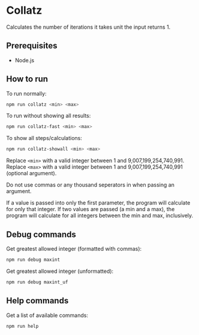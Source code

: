 # Collatz

Calculates the number of iterations it takes unit the input returns 1.

## Prerequisites

- Node.js

## How to run

To run normally:
```bash
npm run collatz <min> <max>
```

To run without showing all results:
```bash
npm run collatz-fast <min> <max>
```

To show all steps/calculations:
```bash
npm run collatz-showall <min> <max>
```

Replace `<min>` with a valid integer between 1 and 9,007,199,254,740,991.
Replace `<max>` with a valid integer between 1 and 9,007,199,254,740,991 (optional argument).

Do not use commas or any thousand seperators in when passing an argument.

If a value is passed into only the first parameter, the program will calculate for only that integer.
If two values are passed (a min and a max), the program will calculate for all integers between the min and max, inclusively.

## Debug commands

Get greatest allowed integer (formatted with commas):
```bash
npm run debug maxint
```

Get greatest allowed integer (unformatted):
```bash
npm run debug maxint_uf
```

## Help commands

Get a list of available commands:
```bash
npm run help
```